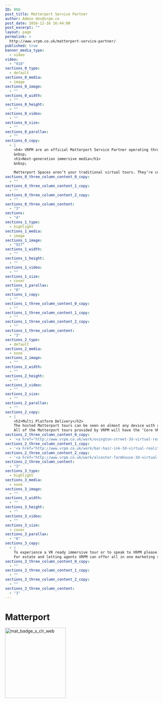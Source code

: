 ```yaml
---
ID: 908
post_title: Matterport Service Partner
author: Admin dev@vrpm.co
post_date: 2016-12-16 16:44:00
post_excerpt: ""
layout: page
permalink: >
  http://www.vrpm.co.uk/matterport-service-partner/
published: true
banner_media_type:
  - video
video:
  - "918"
sections_0_type:
  - default
sections_0_media:
  - image
sections_0_image:
  - ""
sections_0_width:
  - ""
sections_0_height:
  - ""
sections_0_video:
  - ""
sections_0_size:
  - ""
sections_0_parallax:
  - ""
sections_0_copy:
  - |
    <h4> VRPM are an official Matterport Service Partner operating throughout the UK and Europe.</h4>
    &nbsp;
    <h1>Next-generation immersive media</h1>
    &nbsp;
    
    Matterport Spaces aren’t your traditional virtual tours. They’re completely new form of immersive 3D media that invites you to explore a place as if you were really there. Step inside a Matterport Space and start exploring somewhere new.
sections_0_three_column_content_0_copy:
  - ""
sections_0_three_column_content_1_copy:
  - ""
sections_0_three_column_content_2_copy:
  - ""
sections_0_three_column_content:
  - "3"
sections:
  - "4"
sections_1_type:
  - highlight
sections_1_media:
  - image
sections_1_image:
  - "927"
sections_1_width:
  - ""
sections_1_height:
  - ""
sections_1_video:
  - ""
sections_1_size:
  - cover
sections_1_parallax:
  - "0"
sections_1_copy:
  - ""
sections_1_three_column_content_0_copy:
  - ""
sections_1_three_column_content_1_copy:
  - ""
sections_1_three_column_content_2_copy:
  - ""
sections_1_three_column_content:
  - "3"
sections_2_type:
  - default
sections_2_media:
  - none
sections_2_image:
  - ""
sections_2_width:
  - ""
sections_2_height:
  - ""
sections_2_video:
  - ""
sections_2_size:
  - ""
sections_2_parallax:
  - ""
sections_2_copy:
  - |
    <h2>Multi Platform Delivery</h2>
    The hosted Matterport tours can be seen on almost any device with an internet connection.  Or you can download the tours into your own Matterport Showcase App if you become a collaborator with VRPM.
    All of the Matterport tours provided by VRPM will have the ‘Core VR’ enabled unless specifically requested.   This means that anyone viewing the space can see it through Google Cardboard or a Samsung Gear VR device.
sections_2_three_column_content_0_copy:
  - '<a href="http://www.vrpm.co.uk/work/ovington-street-3d-virtual-reality-tour/"><img class="alignnone size-medium wp-image-935" src="http://www.vrpm.co.uk/wp-content/uploads/2016/12/Residential-300x171.jpg" alt="residential" width="300" height="171" /></a>'
sections_2_three_column_content_1_copy:
  - '<a href="http://www.vrpm.co.uk/work/bar-hair-ink-3d-virtual-reality-tour/"><img class="alignnone size-medium wp-image-936" src="http://www.vrpm.co.uk/wp-content/uploads/2016/12/commercial-300x171.jpg" alt="commercial" width="300" height="171" /></a>'
sections_2_three_column_content_2_copy:
  - '<a href="http://www.vrpm.co.uk/work/alcester-farmhouse-3d-virtual-reality-tour/"><img class="alignnone size-medium wp-image-937" src="http://www.vrpm.co.uk/wp-content/uploads/2016/12/holiday-300x171.jpg" alt="holiday" width="300" height="171" /></a>'
sections_2_three_column_content:
  - "3"
sections_3_type:
  - highlight
sections_3_media:
  - none
sections_3_image:
  - ""
sections_3_width:
  - ""
sections_3_height:
  - ""
sections_3_video:
  - ""
sections_3_size:
  - cover
sections_3_parallax:
  - "0"
sections_3_copy:
  - |
    To experience a VR ready immersive tour or to speak to VRPM please call on +44 (0)20 3488 0506 or email us at <a href="mailto:info@vrpm.co.uk">info@vrpm.co.uk</a>
    For estate and letting agents VRPM can offer all in one marketing solutions with floor plans and pictures.
sections_3_three_column_content_0_copy:
  - ""
sections_3_three_column_content_1_copy:
  - ""
sections_3_three_column_content_2_copy:
  - ""
sections_3_three_column_content:
  - "3"
---
```

<h1>Matterport</h1>
<img class="alignnone wp-image-912" src="http://www.vrpm.co.uk/wp-content/uploads/2016/12/mat_badge_s_clr_web.png" alt="mat_badge_s_clr_web" width="200" height="231" />